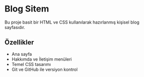 # Blog Sitem

Bu proje basit bir HTML ve CSS kullanılarak hazırlanmış kişisel blog sayfasıdır.

## Özellikler

- Ana sayfa
- Hakkımda ve İletişim menüleri
- Temel CSS tasarımı
- Git ve GitHub ile versiyon kontrol

